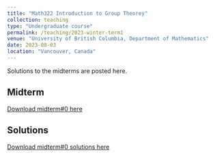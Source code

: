 ```yaml
---
title: "Math322 Introduction to Group Theorey"
collection: teaching
type: "Undergraduate course"
permalink: /teaching/2023-winter-term1
venue: "University of British Columbia, Department of Mathematics"
date: 2023-08-03
location: "Vancouver, Canada"
---
```


Solutions to the midterms are posted here.

## Midterm

[Download midterm#0 here](http://kennethnye.github.io/files/Math322_midterm0.pdf)

## Solutions

[Download midterm#0 solutions here](http://kennethnye.github.io/files/Math322_midterm0_sols.pdf)
